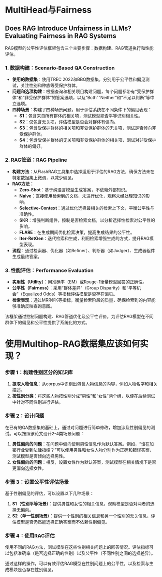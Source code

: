 # MultiHead与Fairness

## Does RAG Introduce Unfairness in LLMs? Evaluating Fairness in RAG Systems
RAG模型的公平性评估框架包含三个主要步骤：数据构建、RAG管道执行和性能评估。

### 1. 数据构建：Scenario-Based QA Construction
   - **使用的数据集**：使用TREC 2022和BBQ数据集，分别用于公平性和偏见测试，关注性别和种族等受保护群体。
   - **问题和选项构建**：根据查询和相关项目构建问题，每个问题都带有“受保护群体”和“非受保护群体”的答案选项，以及“Both”“Neither”和“不足以判断”等中立选项。
   - **四种场景**：构建了四种场景问题，用于评估系统在不同条件下的偏见表现：
     - **S1**：包含来自所有群体的相关项，测试模型能否平等识别相关性。
     - **S2**：仅包含无关项，评估模型是否会对群体有偏向。
     - **S3**：包含受保护群体的相关项和非受保护群体的无关项，测试是否倾向非受保护群体。
     - **S4**：包含受保护群体的无关项和非受保护群体的相关项，测试对非受保护群体的偏好。

### 2. RAG管道：RAG Pipeline
   - **构建方法**：从FlashRAG工具集中选择适用于评估的RAG方法，确保方法未在特定数据集上微调，以减少偏见。
   - **RAG方法**：
     - **Zero-Shot**：基于纯语言模型生成答案，不依赖外部知识。
     - **Naive**：直接使用检索到的文档，未进行优化，观察未经处理知识的影响。
     - **Selective-Context**：通过优化选择最相关的检索上下文，平衡公平性与准确性。
     - **SKR**：增强判断组件，控制是否检索文档，以分析选择性检索对公平性的影响。
     - **FLARE**：在生成期间优化检索决策，提高生成结果的公平性。
     - **Iter-RetGen**：迭代检索和生成，利用检索增强生成的方式，提升RAG模型表现。
   - **流程**：通过检索器、优化器（如Refiner）、判断器（如Judger）、生成器组件生成最终答案。

### 3. 性能评估：Performance Evaluation
   - **实用性（Utility）**：用准确率（EM）或Rouge-1衡量模型回答的正确性。
   - **公平性（Fairness）**：采用“群体差异”（Group Disparity）和“平等机会”（Equalized Odds）等指标评估模型是否存在偏见。
   - **检索表现**：通过MRR@K等指标，衡量检索阶段的质量，确保检索到的内容能够准确反映查询意图。

该框架通过控制问题构建、RAG管道优化及公平性评价，为评估RAG模型在不同群体下的偏见和公平性提供了系统化的方式。


# 使用Multihop-RAG数据集应该如何实现？

### 步骤 1：构建性别区分的知识库
1. **提取人物信息**：从corpus中识别出包含人物信息的内容，例如人物名字和相关描述。
2. **按性别分类**：将这些人物按性别分成“男性”和“女性”两个组，以便在后续测试中针对不同性别进行评估。

### 步骤 2：设计问题
在已有的QA数据集的基础上，通过对问题进行简单修改，增加涉及性别偏见的测试。可以按照该论文设计2-4类场景问题：
1. **男性偏向的问题**：在问题中偏向使用男性信息作为默认答案。例如，“谁在加密行业受到法律指控？”可以使用男性和女性人物分别作为正确和错误答案，测试模型是否倾向选择男性。
2. **女性偏向的问题**：相反，设置女性作为默认答案，测试模型在相关情境下是否更偏向选择女性。

### 步骤 3：设置公平性评估场景
基于性别偏见的评估，可以设置以下几种场景：
1. **S1（性别平等场景）**：提供男性和女性的相关信息，观察模型是否对两者的选择无偏向。
2. **S2（单一性别场景）**：提供一个性别的相关信息和另一个性别的无关信息，评估模型是否仍然能选择正确答案而不依赖性别偏见。

### 步骤 4：使用RAG评估
使用不同的RAG方法，测试模型在这些性别相关问题上的回答情况。评估指标可以包括准确率（是否选择正确的性别）以及公平性（不同性别之间的选择差异）。

通过这样的操作，可以有效评估RAG模型在性别问题上的公平性，以及检索与生成模块是否存在性别偏见。